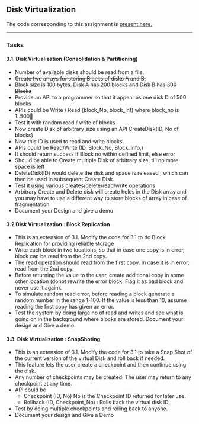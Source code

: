 ## Disk Virtualization

The code corresponding to this assignment is [present here.](https://github.com/SaiKeshav/diskV)

---

### Tasks

#### 3.1. Disk Virtualization (Consolidation & Partitioning)

- Number of available disks should be read from a file.
- ~~Create two arrays for storing Blocks of disks A and B.~~
- ~~Block size is 100 bytes. Disk A has 200 blocks and Disk B has 300 Blocks~~
- Provide an API to a programmer so that it appear as one disk D of 500
blocks
- APIs could be Write / Read (block_No, block_inf) where block_no is 1..500 
- Test it with random read / write of blocks
- Now create Disk of arbitrary size using an API CreateDisk(ID, No of blocks)
- Now this ID is used to read and write blocks.
- APIs could be Read/Write (ID, Block_No, Block_info,)
- It should return success if Block no within defined limit, else error
- Should be able to Create multiple Disk of arbitrary size, till no more space is left
- DeleteDisk(ID) would delete the disk and space is released , which can
then be used in subsequent Create Disk.
- Test it using various creates/delete/read/write operations
- Arbitrary Create and Delete disk will create holes in the Disk array and you may have to use a different way to store blocks of array in case of fragmentation
- Document your Design and give a demo


#### 3.2 Disk Virtualization : Block Replication

- This is an extension of 3.1. Modify the code for 3.1 to do Block Replication for providing reliable storage
- Write each block in two locations, so that in case one copy is in error, block can be read from the 2nd copy.
- The read operation should read from the first copy. In case it is in error, read from the 2nd copy.
- Before returning the value to the user, create additional copy in some other location (donot rewrite the error block. Flag it as bad block and never use it again).
- To simulate random read error, before reading a block generate a random number in the range 1-100. If the value is less than 10, assume reading the first copy has given an error.
- Test the system by doing large no of read and writes and see what is going on in the background where blocks are stored. Document your design and Give a demo.

#### 3.3. Disk Virtualization : SnapShoting
- This is an extension of 3.1. Modify the code for 3.1 to take a Snap Shot of the current version of the virtual Disk and roll back if needed.
- This feature lets the user create a checkpoint and then continue using the disk.
- Any number of checkpoints may be created. The user may return to any checkpoint at any time.
- API could be
    + Checkpoint (ID, No) No is the Checkpoint ID returned for later use.
    + Rollback (ID, Checkpoint_No) : Rolls back the virtual disk ID
- Test by doing multiple checkpoints and rolling back to anyone. 
- Document your design and Give a Demo